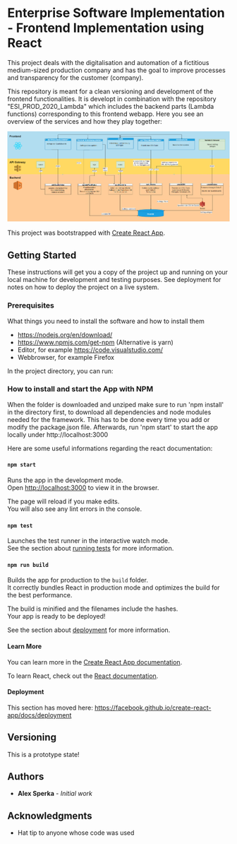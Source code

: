 # Enterprise Software Implementation - Frontend Implementation using React

This project deals with the digitalisation and automation of a fictitious medium-sized production company and has the goal to improve processes and transparency for the customer (company).

This repository is meant for a clean versioning and development of the frontend functionalities. It is developt in combination with the repository "ESI_PROD_2020_Lambda" which includes the backend parts (Lambda functions) corresponding to this frontend webapp.
Here you see an overview of the services and how they play together:

![Architecture](demo/Service_Architecture_ESI_2020.png)

This project was bootstrapped with [Create React App](https://github.com/facebook/create-react-app).

## Getting Started

These instructions will get you a copy of the project up and running on your local machine for development and testing purposes. See deployment for notes on how to deploy the project on a live system.

### Prerequisites

What things you need to install the software and how to install them
- https://nodejs.org/en/download/
- https://www.npmjs.com/get-npm (Alternative is yarn)
- Editor, for example https://code.visualstudio.com/
- Webbrowser, for example Firefox

In the project directory, you can run:

### How to install and start the App with NPM
When the folder is downloaded and unziped make sure to run 'npm install' in the directory first, to download all dependencies and node modules needed for the framework. This has to be done every time you add or modify the package.json file.
Afterwards, run 'npm start' to start the app locally under http://localhost:3000

Here are some useful informations regarding the react documentation:

#### `npm start`

Runs the app in the development mode.<br />
Open [http://localhost:3000](http://localhost:3000) to view it in the browser.

The page will reload if you make edits.<br />
You will also see any lint errors in the console.

#### `npm test`

Launches the test runner in the interactive watch mode.<br />
See the section about [running tests](https://facebook.github.io/create-react-app/docs/running-tests) for more information.

#### `npm run build`

Builds the app for production to the `build` folder.<br />
It correctly bundles React in production mode and optimizes the build for the best performance.

The build is minified and the filenames include the hashes.<br />
Your app is ready to be deployed!

See the section about [deployment](https://facebook.github.io/create-react-app/docs/deployment) for more information.

#### Learn More

You can learn more in the [Create React App documentation](https://facebook.github.io/create-react-app/docs/getting-started).

To learn React, check out the [React documentation](https://reactjs.org/).

#### Deployment

This section has moved here: https://facebook.github.io/create-react-app/docs/deployment

## Versioning

This is a prototype state!

## Authors

* **Alex Sperka** - *Initial work*


## Acknowledgments

* Hat tip to anyone whose code was used